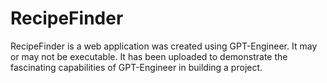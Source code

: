 # RecipeFinder
 
RecipeFinder is a web application was created using GPT-Engineer. It may or may not be executable. It has been uploaded to demonstrate the fascinating capabilities of GPT-Engineer in building a project.
